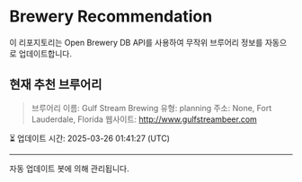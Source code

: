 # Brewery Recommendation

이 리포지토리는 Open Brewery DB API를 사용하여 무작위 브루어리 정보를 자동으로 업데이트합니다.

## 현재 추천 브루어리
> 브루어리 이름: Gulf Stream Brewing
유형: planning
주소: None, Fort Lauderdale, Florida
웹사이트: http://www.gulfstreambeer.com

⏳ 업데이트 시간: 2025-03-26 01:41:27 (UTC)

---
자동 업데이트 봇에 의해 관리됩니다.